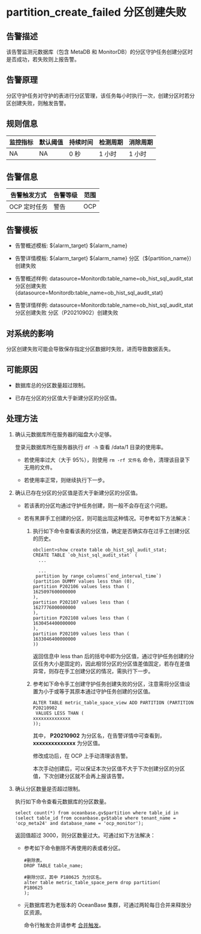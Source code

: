 partition_create_failed 分区创建失败
===================================================



告警描述
-------------------------

该告警监测元数据库（包含 MetaDB 和 MonitorDB）的分区守护任务创建分区时是否成功，若失败则上报告警。

告警原理
-------------------------

分区守护任务对守护的表进行分区管理，该任务每小时执行一次，创建分区时若分区创建失败，则触发告警。

规则信息
-------------------------



| 监控指标 | 默认阈值 | 持续时间 | 检测周期 | 消除周期 |
|------|------|------|------|------|
| NA   | NA   | 0 秒  | 1 小时 | 1 小时 |



告警信息
-------------------------



|  告警触发方式  | 告警等级 | 范围  |
|----------|------|-----|
| OCP 定时任务 | 警告   | OCP |



告警模板
-------------------------

* 告警概述模板: \${alarm_target} ${alarm_name}



* 告警详情模板: \${alarm_target} \${alarm_name} 分区（${partition_name}）创建失败



* 告警概述样例: datasource=Monitordb:table_name=ob_hist_sql_audit_stat 分区创建失败 {datasource=Monitordb:table_name=ob_hist_sql_audit_stat}



* 告警详情样例: datasource=Monitordb:table_name=ob_hist_sql_audit_stat 分区创建失败 分区（P20210902）创建失败






对系统的影响
---------------------------

分区创建失败可能会导致保存指定分区数据时失败，进而导致数据丢失。

可能原因
-------------------------

* 数据库总的分区数量超过限制。



* 已存在分区的分区值大于新建分区的分区值。






处理方法
-------------------------

1. 确认元数据库所在服务器的磁盘大小足够。

   登录元数据库所在服务器执行 `df -h` 查看 /data/1 目录的使用率。
   * 若使用率过大（大于 95%），则使用 `rm -rf 文件名` 命令，清理该目录下无用的文件。



   * 若使用率正常，则继续执行下一步。






2. 确认已存在分区的分区值是否大于新建分区的分区值。

   * 若该表的分区均通过守护任务创建，则一般不会存在这个问题。



   * 若有黑屏手工创建的分区，则可能出现这种情况。可参考如下方法解决：

     1. 执行如下命令查看该表的分区值，确定是否确实存在过手工创建分区的历史。

        ```unknow
        obclient>show create table ob_hist_sql_audit_stat;
        CREATE TABLE `ob_hist_sql_audit_stat` (
          ...
        
          ...
         partition by range columns(`end_interval_time`)
        (partition DUMMY values less than (0),
        partition P202106 values less than ( 
        1625097600000000 
        ),
        partition P202107 values less than ( 
        1627776000000000 
        ),
        partition P202108 values less than ( 
        1630454400000000 
        ),
        partition P202109 values less than ( 
        1633046400000000 
        ))
        ```



        返回信息中 less than 后的括号中即为分区值，通过守护任务创建的分区任务大小是固定的，因此相邻分区的分区值差值固定，若存在差值异常，则存在手工创建分区的情况，需执行下一步。


     2. 参考如下命令手工创建守护任务创建失败的分区，注意需将分区值设置为小于或等于其原本通过守护任务创建的分区值。

        ```unknow
        ALTER TABLE metric_table_space_view ADD PARTITION (PARTITION  
        P20210902 
         VALUES LESS THAN ( 
        xxxxxxxxxxxxxx 
        ));
        ```



        其中， **P20210902** 为分区名，在告警详情中可查看到， **xxxxxxxxxxxxxx** 为分区值。

        修改成功后，在 OCP 上手动清理该告警。

        本次手动创建后，可以保证本次分区值不大于下次创建分区的分区值，下次创建分区就不会再上报该告警。








3. 确认分区数量是否超过限制。

   执行如下命令查看元数据库的分区数量。

   ```unknow
   select count(*) from oceanbase.gv$partition where table_id in (select table_id from oceanbase.gv$table where tenant_name = 'ocp_meta24' and database_name = 'ocp_monitor');
   ```



   返回值超过 3000，则分区数量过大。可通过如下方法解决：
   * 参考如下命令删除不再使用的表或者分区。

     ```unknow
     #删除表。
     DROP TABLE table_name;
     
     #删除分区，其中 P180625 为分区名。
     alter table metric_table_space_perm drop partition( 
     P180625 
     );
     ```



   * 元数据库若为老版本的 OceanBase 集群，可通过两轮每日合并来释放分区资源。

     命令行触发合并请参考 [合并触发](https://www.oceanbase.com/docs/oceanbase-database/oceanbase-database/V2.2.50/merge-trigger)。
